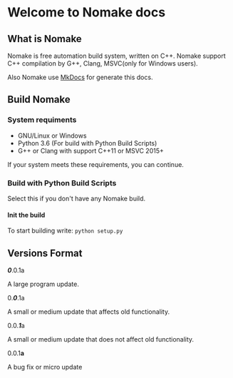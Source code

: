 # Welcome to Nomake docs

## What is Nomake

Nomake is free automation build system, written on C++.
Nomake support C++ compilation by G++, Clang, MSVC(only for Windows users).

Also Nomake use [MkDocs](https://www.mkdocs.org/) for generate this docs.

## Build Nomake

### System requiments

- GNU/Linux or Windows
- Python 3.6 (For build with Python Build Scripts)
- G++ or Clang with support C++11 or MSVC 2015+

If your system meets these requirements, you can continue.

### Build with Python Build Scripts

Select this if you don't have any Nomake build.

#### Init the build

To start building write:
`python setup.py`

## Versions Format

***0***.0.1a

A large program update.

0.***0***.1a

A small or medium update that affects old functionality.

0.0.***1***a

A small or medium update that does not affect old functionality.

0.0.1**a**

A bug fix or micro update
